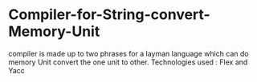 # Compiler-for-String-convert-Memory-Unit
compiler is made up to two phrases for a layman language which can do memory Unit convert the one unit to other.  Technologies  used : Flex and Yacc

